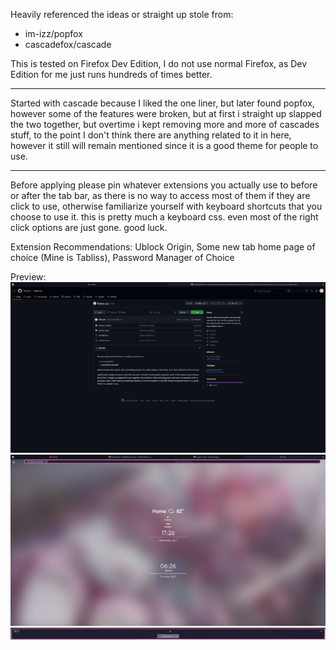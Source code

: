 Heavily referenced the ideas or straight up stole from: 

- im-izz/popfox
- cascadefox/cascade

This is tested on Firefox Dev Edition, I do not use normal Firefox, as Dev Edition for me just runs hundreds of times better.

----

Started with cascade because I liked the one liner, but later found popfox, however some of the features were broken, but at first i straight up slapped the two together, but overtime i kept removing more and more of cascades stuff, to the point I don't think there are anything related to it in here, however it still will remain mentioned since it is a good theme for people to use.

----

Before applying please pin whatever extensions you actually use to before or after the tab bar, as there is no way to access most of them if they are click to use, otherwise familiarize yourself with keyboard shortcuts that you choose to use it. this is pretty much a keyboard css. even most of the right click options are just gone. good luck.

Extension Recommendations: Ublock Origin, Some new tab home page of choice (Mine is Tabliss), Password Manager of Choice

Preview:
![failed2load1](https://raw.githubusercontent.com/VTArcelia/images/refs/heads/main/1751491468381.png)
![failed2load2](https://raw.githubusercontent.com/VTArcelia/images/refs/heads/main/1751491598784.png)
![failed2load3](https://raw.githubusercontent.com/VTArcelia/images/refs/heads/main/1751491707908.png)
